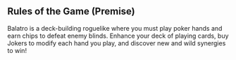 
## Rules of the Game (Premise)

Balatro is a deck-building roguelike where you must play poker hands and earn chips to defeat enemy blinds. Enhance your deck of playing cards, buy Jokers to modify each hand you play, and discover new and wild synergies to win!

